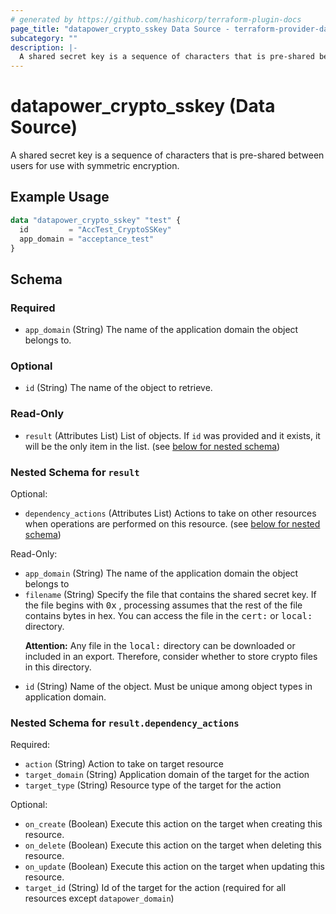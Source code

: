 ```yaml
---
# generated by https://github.com/hashicorp/terraform-plugin-docs
page_title: "datapower_crypto_sskey Data Source - terraform-provider-datapower"
subcategory: ""
description: |-
  A shared secret key is a sequence of characters that is pre-shared between users for use with symmetric encryption.
---
```


# datapower_crypto_sskey (Data Source)

A shared secret key is a sequence of characters that is pre-shared between users for use with symmetric encryption.

## Example Usage

```terraform
data "datapower_crypto_sskey" "test" {
  id         = "AccTest_CryptoSSKey"
  app_domain = "acceptance_test"
}
```

<!-- schema generated by tfplugindocs -->
## Schema

### Required

- `app_domain` (String) The name of the application domain the object belongs to.

### Optional

- `id` (String) The name of the object to retrieve.

### Read-Only

- `result` (Attributes List) List of objects. If `id` was provided and it exists, it will be the only item in the list. (see [below for nested schema](#nestedatt--result))

<a id="nestedatt--result"></a>
### Nested Schema for `result`

Optional:

- `dependency_actions` (Attributes List) Actions to take on other resources when operations are performed on this resource. (see [below for nested schema](#nestedatt--result--dependency_actions))

Read-Only:

- `app_domain` (String) The name of the application domain the object belongs to
- `filename` (String) Specify the file that contains the shared secret key. If the file begins with <tt>0x</tt> , processing assumes that the rest of the file contains bytes in hex. You can access the file in the <tt>cert:</tt> or <tt>local:</tt> directory. <p><b>Attention:</b> Any file in the <tt>local:</tt> directory can be downloaded or included in an export. Therefore, consider whether to store crypto files in this directory.</p>
- `id` (String) Name of the object. Must be unique among object types in application domain.

<a id="nestedatt--result--dependency_actions"></a>
### Nested Schema for `result.dependency_actions`

Required:

- `action` (String) Action to take on target resource
- `target_domain` (String) Application domain of the target for the action
- `target_type` (String) Resource type of the target for the action

Optional:

- `on_create` (Boolean) Execute this action on the target when creating this resource.
- `on_delete` (Boolean) Execute this action on the target when deleting this resource.
- `on_update` (Boolean) Execute this action on the target when updating this resource.
- `target_id` (String) Id of the target for the action (required for all resources except `datapower_domain`)
